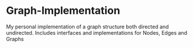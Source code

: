 # Graph-Implementation
My personal implementation of a graph structure both directed and undirected. Includes interfaces and implementations for Nodes, Edges and Graphs
